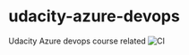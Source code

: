 # udacity-azure-devops
Udacity Azure devops course related
![CI](https://github.com/dirikka/udacity-azure-devops/workflows/CI/badge.svg)
